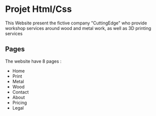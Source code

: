 # Projet Html/Css

This Website present the fictive company "CuttingEdge" who provide workshop services around wood and metal work, as well as 3D printing services

## Pages

The website have 8 pages :

- Home
- Print
- Metal
- Wood
- Contact
- About
- Pricing
- Legal

